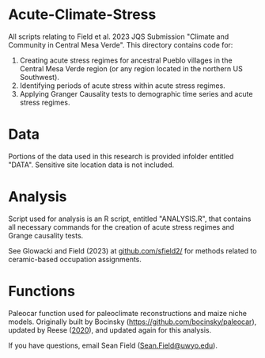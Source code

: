 # Acute-Climate-Stress
All scripts relating to Field et al. 2023 JQS Submission "Climate and Community in Central Mesa Verde".
This directory contains code for: 
1. Creating acute stress regimes for ancestral Pueblo villages in the Central Mesa Verde region (or any region located in the northern US Southwest).
2. Identifying periods of acute stress within acute stress regimes.
3. Applying Granger Causality tests to demographic time series and acute stress regimes.

# Data
Portions of the data used in this research is provided infolder entitled "DATA". Sensitive site location data is not included.

# Analysis 
Script used for analysis is an R script, entitled "ANALYSIS.R", that contains all necessary commands for the creation of acute stress regimes and Grange causality tests. 

See Glowacki and Field (2023) at [github.com/sfield2/](https://github.com/sfield2/NSJ-MV-CeramicSeriation) for methods related to ceramic-based occupation assignments.

# Functions
Paleocar function used for paleoclimate reconstructions and maize niche models. Originally built by Bocinsky (https://github.com/bocinsky/paleocar), updated by Reese ([2020](https://github.com/kmreese-io/Reese_2020-JASR/tree/master/FUNCTIONS)), and updated again for this analysis. 



If you have questions, email Sean Field (Sean.Field@uwyo.edu).
